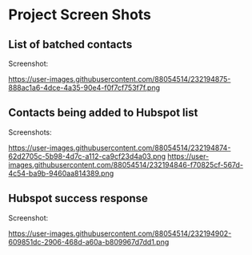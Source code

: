 # Project Screen Shots


## List of batched contacts

Screenshot:

https://user-images.githubusercontent.com/88054514/232194875-888ac1a6-4dce-4a35-90e4-f0f7cf753f7f.png

## Contacts being added to Hubspot list

Screenshots:

https://user-images.githubusercontent.com/88054514/232194874-62d2705c-5b98-4d7c-a112-ca9cf23d4a03.png
https://user-images.githubusercontent.com/88054514/232194846-f70825cf-567d-4c54-ba9b-9460aa814389.png

## Hubspot success response

Screenshot:

https://user-images.githubusercontent.com/88054514/232194902-609851dc-2906-468d-a60a-b809967d7dd1.png

